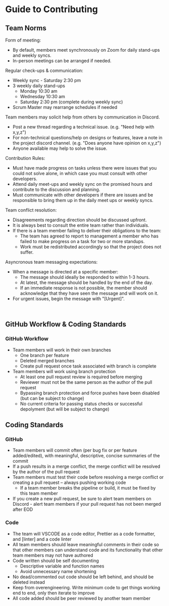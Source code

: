 # Guide to Contributing

## Team Norms

Form of meeting:
- By default, members meet synchronously on Zoom for daily stand-ups and weekly syncs.
- In-person meetings can be arranged if needed.

Regular check-ups & communication:
- Weekly sync - Saturday 2:30 pm
- 3 weekly daily stand-ups
  - Monday 10:30 am
  - Wednesday 10:30 am
  - Saturday 2:30 pm (complete during weekly sync)
- Scrum Master may rearrange schedules if needed

Team members may solicit help from others by communication in Discord.
- Post a new thread regarding a technical issue. (e.g. "Need help with x,y,z")
- For non-technical questions/help on designs or features, leave a note in the project discord channel. (e.g. "Does anyone have opinion on x,y,z")
- Anyone available may help to solve the issue.

Contribution Rules:
- Must have made progress on tasks unless there were issues that you could not solve alone, in which case you must consult with other developers.
- Attend daily meet-ups and weekly sync on the promised hours and contribute to the discussion and planning.
- Must communicate with other developers if there are issues and be responsible to bring them up in the daily meet ups or weekly syncs.

Team conflict resolution:
- Disagreements regarding direction should be discussed upfront.
- It is always best to consult the entire team rather than individuals. 
- If there is a team member failing to deliver their obligations to the team:
  - The team has agreed to report to management a member who has failed to make progress on a task for two or more standups.
  - Work must be redistributed accordingly so that the project does not suffer. 

Asyncronous team messaging expectations:
- When a message is directed at a specific member:
  - The message should ideally be responded to within 1-3 hours. 
  - At latest, the message should be handled by the end of the day.
  - If an immediate response is not possible, the member should acknowledge that they have seen the message and will work on it. 
- For urgent issues, begin the message with "[Urgent]". 

</br>

## GitHub Workflow & Coding Standards

### GitHub Workflow

- Team members will work in their own branches
  - One branch per feature
  - Deleted merged branches
  - Create pull request once task associated with branch is complete
- Team members will work using branch protection
  - At least one pull request review is required before merging
  - Reviewer must not be the same person as the author of the pull request
  - Bypassing branch protection and force pushes have been disabled (but can be subject to change)
  - No current criteria for passing status checks or successful depolyment (but will be subject to change)

## Coding Standards

### GitHub

- Team members will commit often (per bug fix or per feature added/edited), with meaningful, descriptive, concise summaries of the commit
- If a push results in a merge conflict, the merge conflict will be resolved by the author of the pull request
- Team members must test their code before resolving a merge conflict or creating a pull request – always pushing working code
  - If a team member breaks the pipeline or build, it must be fixed by this team member
- If you create a new pull request, be sure to alert team members on Discord - alert team members if your pull request has not been merged after EOD

### Code

- The team will VSCODE as a code editor, Prettier as a code formatter, and [linter] and a code linter
- All team members should leave meaningful comments in their code so that other members can understand code and its functionality that other team members may not have authored
- Code written should be self documenting
  - Descriptive variable and function names
  - Avoid unnecessary name shortening
- No dead/commented out code should be left behind, and should be deleted instead
- Keep from overengineering. Write minimum code to get things working end to end, only then iterate to improve
- All code added should be peer reviewed by another team member
